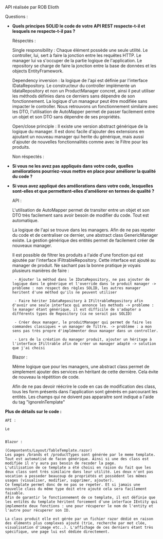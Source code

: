 API réalisée par ROB Elioth



Questions : 

 - **Quels principes SOLID le code de votre API REST respecte-t-il et lesquels ne
   respecte-t-il pas ?**


    Réspectés : 

    Single responsibility :  Chaque élément possède une seule utilité. 
    Le controller, lui, sert à faire la jonction entre les requêtes HTTP.
    Le manager lui va s'occuper de la partie logique de l'application. 
    Le repository se charge de faire la jonction entre la base de données et les objects EntityFramework. 

    Dependency inversion :  la logique de l'api est définie par l'interface IDataRepository. 
    Le constructeur du controller implémente un IdataRepository<Entity> et non un ProductManager concret, ainsi il peut utiliser les méthods définies dans ce derniers
    sans dépendre de son fonctionnement. La logique d'un manageur peut être modifiée sans impacter le controller.
    Nous retrouvons un fonctionnement similaire avec les DTO, l'utilisation de AutoMapper permet de passer facilement entre un objet et son DTO sans dépendre de ses propriétés.

    Open/close principle :  Il existe une version abstract générique de la logique du manager. Il est donc facile d'ajouter des extensions en ajoutant un nouveau manager qui herite 
    du générique, mais aussi d'ajouter de nouvelles fonctionnalités comme avec le Filtre pour les produits. 


    Non réspectés : 

    
    




 - **Si vous ne les avez pas appliqués dans votre code, quelles améliorations
  pourriez-vous mettre en place pour améliorer la qualité du code ?**




 - **Si vous avez appliqué des améliorations dans votre code, lesquelles
  sont-elles et que permettent-elles d’améliorer en termes de qualité ?**

 
    API : 

    L'utilisation de AutoMapper permet de transiter entre un objet et son DTO très facilement sans avoir besoin de modifier du code. Tout est automatique. 

    La logique de l'api se trouve dans les managers. Afin de ne pas repeter du code et de centraliser ce dernier, une abstract class GenericManager existe. La gestion générique des entités permet de facilement créer de nouveaux manager. 

    Il est possible de filtrer les produits a l'aide d'une fonction qui est ajoutée par l'interface IFiltrableRepository. Cette interface est ajouté au manager de produit. Ne sachant pas la bonne pratique je voyais plusieurs manières de faire : 

        - Ajouter la méthod dans le IDataRepository, ne pas ajouter de logique dans le générique et l'override dans le produit manager -> probleme : non respect des règles SOLID, les autres manager heritent d'une méthod qu'ils ne peuvent utiliser

        - Faire hériter IdataRepository à IFiltrableRepository afin d'avoir une seule interface qui annonce les methods -> probleme : le manager étant générique, il est difficile de s'adapter a différents types de Repository (ca ne serait pas SOLID)

        - Créer deux manager, le produitManager qui permet de faire les commandes classiques + un manager de filtre. -> problème : a mon sens pas très propre d'implémenter deux manager dans un controller.

        - Lors de la création du manager produit, ajouter un héritage à l'interface IFiltrable afin de créer un manager adapté -> solution que j'ai choisi 

    Blazor : 

    Même logique que pour les managers, une abstract class permet de simplement ajouter des services en héritant de cette dernière. Cela évite de  nouveau la répétition de code.

    Afin de ne pas devoir réécrire le code en cas de modification des class, tous les form présents dans l'application sont générés en parcourant les entités. Les champs qui ne doivent pas apparaitre sont indiqué a l'aide du tag "IgnoreInTemplate"


**Plus de détails sur le code :**

    API : 
    
    Le 


    Blazor : 

    (Compontents/Layout/TableTemplate.razor)
    Les pages /brands et /productTypes sont générée par le meme template. Tout est automatisé de facon générique. Ainsi si une des class est modifiée il n'y aura pas besoin de recoder la page. 
    L'utilisation de ce template a été choisi en raison du fait que les deux class sont très similaire dans leur utilité. Les deux n'ont pas vocation a posseder beaucoup de propriétés et possèdent les mêmes usages (visualiser, modifier, supprimer, ajouter). 
    Ce template permet donc de ne pas se repeter. Et si jamais une nouvelle class du même type doit etre ajouté cela sera facilement faisable.
    Afin de garantir le fonctionnement de ce template, il est définie que les entités du template héritent forcement d'une interface IEntity qui implemente deux fonctions : une pour récuperer le nom de l'entity et l'autre pour récuperer son ID. 

    La class produit elle est gérée par un fichier razor dédié en raison des éléments plus complexes ajouté (trie, recherche par mot clée, visualisation d'image etc..). L'affichage de ces derniers étant très spécifique, une page lui est dédiée directement.   
    